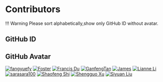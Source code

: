 # Contributors

!!! Warning
    Please sort alphabetically,show only GitHub ID without avatar.

## GitHub ID
[]()

## GitHub Avatar
[![fangyuefy](https://avatars0.githubusercontent.com/u/49482496?s=50&v=4)](https://github.com/fangyuefy)
[![Foster](https://avatars1.githubusercontent.com/u/48684011?s=50&v=4)](https://github.com/392050864)
[![Francis Du](https://avatars3.githubusercontent.com/u/25944814?s=50&v=4)](https://github.com/francis-du)
[![GanfengTan](https://avatars3.githubusercontent.com/u/17596132?s=50&v=4)](https://github.com/GanfengTan)
[![James](https://avatars0.githubusercontent.com/u/19258506?s=50&v=4)](https://github.com/James601232)
[![Lianne Li](https://avatars3.githubusercontent.com/u/19421187?s=50&v=4)](https://github.com/lianneli)
[![sarasara100](https://avatars3.githubusercontent.com/u/48314917?s=50&v=4)](https://github.com/sarasara100)
[![Shaofeng Shi](https://avatars3.githubusercontent.com/u/5411805?s=50&v=4)](https://github.com/shaofengshi)
[![Shengguo Xu](https://avatars0.githubusercontent.com/u/3417214?s=50&v=4)](https://github.com/BeBetter)
[![Siyuan Liu](https://avatars1.githubusercontent.com/u/30333597?s=50&v=4)](https://github.com/Functor10)
[![]()]()